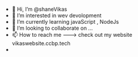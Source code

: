- 👋 Hi, I’m @shaneVikas
- 👀 I’m interested in wev devolopment
- 🌱 I’m currently learning javaScript , NodeJs
- 💞️ I’m looking to collaborate on ...
- 📫 How to reach me ---> check out my website vikaswebsite.ccbp.tech
- 

<!---
shaneVikas/shaneVikas is a ✨ special ✨ repository because its `README.md` (this file) appears on your GitHub profile.
You can click the Preview link to take a look at your changes.
--->
